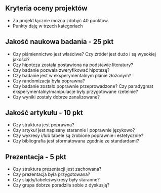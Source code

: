 ## Kryteria oceny projektów

- Za projekt łącznie można zdobyć 40 punktów.
- Punkty daję w trzech kategoriach
  
## Jakość naukowa badania - 25 pkt

- Czy piśmiennictwo jest właściwe? Czy źródeł jest dużo i są wysokiej jakości?
- Czy hipoteza została postawiona na podstawie literatury?
- Czy badanie pozwala zweryfikować hipotezę?
- Czy badanie jest w eksperymentalnym planie złożonym?
- Czy randomizacja była poprawna?
- Czy badanie zostało poprawnie przeprowadzone? Czy paradygmat eksperymentalny/manipulacje były przygotowane rzetelnie?
- Czy wyniki zostały dobrze zanalizowane?

## Jakość artykułu - 10 pkt

- Czy struktura jest poprawna?
- Czy artykuł jest napisany starannie i poprawnie językowo?
- Czy wykresy i/lub tabele są zrobione poprawnie i estetycznie?
- Czy bibliografia jest sformatowana zgodnie ze standardami?

## Prezentacja - 5 pkt

- Czy struktura prezentacji jest zachowana?
- Czy prezentacja była przygotowana?
- Czy slajdy/tabele/wykresy były staranne?
- Czy grupa dobrze poradziła sobie z dyskusją?